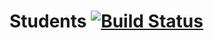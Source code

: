 # Students [![Build Status](https://travis-ci.org/bartek56/Students.svg?branch=master)](https://travis-ci.org/bartek56/Students)
